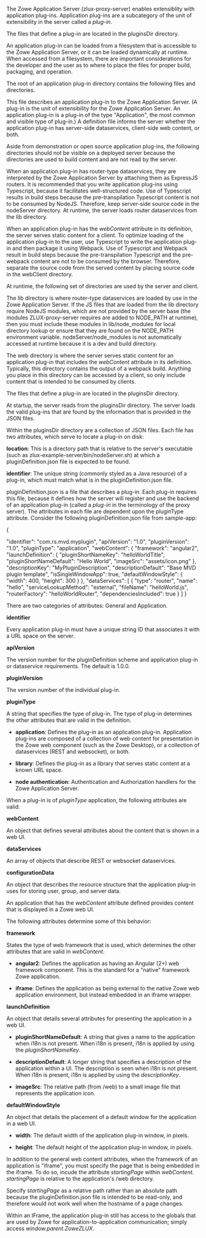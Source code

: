 <?xml version="1.0" encoding="UTF-8"?><?workdir /opt/dita-ot/out/.tmp?><?workdir-uri file:/opt/dita-ot/out/.tmp/?><?path2project ../../?><?path2project-uri ../../?><?path2rootmap-uri ../../?><topic xmlns:ditaarch="http://dita.oasis-open.org/architecture/2005/" xmlns:dita-ot="http://dita-ot.sourceforge.net/ns/201007/dita-ot" class="- topic/topic " ditaarch:DITAArchVersion="1.2" domains="(topic hi-d) (topic ut-d) (topic indexing-d) (topic hazard-d) (topic abbrev-d) (topic pr-d) (topic sw-d) (topic ui-d)" id="plug-ins-definition-and-structure" xtrf="file:/opt/dita-ot/data/extend/extend-desktop/mvd-plugindefandstruct.md" xtrc="topic:1;182:3"><title class="- topic/title " xtrf="file:/opt/dita-ot/data/extend/extend-desktop/mvd-plugindefandstruct.md" xtrc="title:1;182:3">Plug-ins definition and structure</title><body class="- topic/body " xtrf="file:/opt/dita-ot/data/extend/extend-desktop/mvd-plugindefandstruct.md" xtrc="body:1;182:3"><p class="- topic/p " xtrf="file:/opt/dita-ot/data/extend/extend-desktop/mvd-plugindefandstruct.md" xtrc="p:1;182:3">The Zowe Application Server (<codeph class="+ topic/ph pr-d/codeph " xtrf="file:/opt/dita-ot/data/extend/extend-desktop/mvd-plugindefandstruct.md" xtrc="codeph:1;182:3">zlux-proxy-server</codeph>) enables extensiblity with application plug-ins. Application plug-ins are a subcategory of the unit of extensibility in the server called a <i class="+ topic/ph hi-d/i " xtrf="file:/opt/dita-ot/data/extend/extend-desktop/mvd-plugindefandstruct.md" xtrc="i:1;182:3">plug-in</i>.</p><p class="- topic/p " xtrf="file:/opt/dita-ot/data/extend/extend-desktop/mvd-plugindefandstruct.md" xtrc="p:2;182:3">The files that define a plug-in are located in the <codeph class="+ topic/ph pr-d/codeph " xtrf="file:/opt/dita-ot/data/extend/extend-desktop/mvd-plugindefandstruct.md" xtrc="codeph:2;182:3">pluginsDir</codeph> directory.</p></body><topic class="- topic/topic " ditaarch:DITAArchVersion="1.2" domains="(topic hi-d) (topic ut-d) (topic indexing-d) (topic hazard-d) (topic abbrev-d) (topic pr-d) (topic sw-d) (topic ui-d)" id="application-plug-in-filesystem-structure" xtrf="file:/opt/dita-ot/data/extend/extend-desktop/mvd-plugindefandstruct.md" xtrc="topic:2;182:3"><title class="- topic/title " xtrf="file:/opt/dita-ot/data/extend/extend-desktop/mvd-plugindefandstruct.md" xtrc="title:2;182:3">Application plug-in filesystem structure</title><body class="- topic/body " xtrf="file:/opt/dita-ot/data/extend/extend-desktop/mvd-plugindefandstruct.md" xtrc="body:2;182:3"><p class="- topic/p " xtrf="file:/opt/dita-ot/data/extend/extend-desktop/mvd-plugindefandstruct.md" xtrc="p:3;182:3">An application plug-in can be loaded from a filesystem that is accessible to the Zowe Application Server, or it can be loaded dynamically at runtime. When accessed from a filesystem, there are important considerations for the developer and the user as to where to place the files for proper build, packaging, and operation.</p></body><topic class="- topic/topic " ditaarch:DITAArchVersion="1.2" domains="(topic hi-d) (topic ut-d) (topic indexing-d) (topic hazard-d) (topic abbrev-d) (topic pr-d) (topic sw-d) (topic ui-d)" id="root-files-and-directories" xtrf="file:/opt/dita-ot/data/extend/extend-desktop/mvd-plugindefandstruct.md" xtrc="topic:3;182:3"><title class="- topic/title " xtrf="file:/opt/dita-ot/data/extend/extend-desktop/mvd-plugindefandstruct.md" xtrc="title:3;182:3">Root files and directories</title><body class="- topic/body " xtrf="file:/opt/dita-ot/data/extend/extend-desktop/mvd-plugindefandstruct.md" xtrc="body:3;182:3"><p class="- topic/p " xtrf="file:/opt/dita-ot/data/extend/extend-desktop/mvd-plugindefandstruct.md" xtrc="p:4;182:3">The root of an application plug-in directory contains the following files and directories.</p></body><topic class="- topic/topic " ditaarch:DITAArchVersion="1.2" domains="(topic hi-d) (topic ut-d) (topic indexing-d) (topic hazard-d) (topic abbrev-d) (topic pr-d) (topic sw-d) (topic ui-d)" id="plugindefinitionjson" xtrf="file:/opt/dita-ot/data/extend/extend-desktop/mvd-plugindefandstruct.md" xtrc="topic:4;182:3"><title class="- topic/title " xtrf="file:/opt/dita-ot/data/extend/extend-desktop/mvd-plugindefandstruct.md" xtrc="title:4;182:3">pluginDefinition.json</title><body class="- topic/body " xtrf="file:/opt/dita-ot/data/extend/extend-desktop/mvd-plugindefandstruct.md" xtrc="body:4;182:3"><p class="- topic/p " xtrf="file:/opt/dita-ot/data/extend/extend-desktop/mvd-plugindefandstruct.md" xtrc="p:5;182:3">This file describes an application plug-in to the Zowe Application Server. (A plug-in is the unit of extensibility for the Zowe Application Server. An application plug-in is a plug-in of the type "Application", the most common and visible type of plug-in.) A definition file informs the server whether the application plug-in has server-side dataservices, client-side web content, or both.</p></body></topic></topic><topic class="- topic/topic " ditaarch:DITAArchVersion="1.2" domains="(topic hi-d) (topic ut-d) (topic indexing-d) (topic hazard-d) (topic abbrev-d) (topic pr-d) (topic sw-d) (topic ui-d)" id="dev-and-source-content" xtrf="file:/opt/dita-ot/data/extend/extend-desktop/mvd-plugindefandstruct.md" xtrc="topic:5;182:3"><title class="- topic/title " xtrf="file:/opt/dita-ot/data/extend/extend-desktop/mvd-plugindefandstruct.md" xtrc="title:5;182:3">Dev and source content</title><body class="- topic/body " xtrf="file:/opt/dita-ot/data/extend/extend-desktop/mvd-plugindefandstruct.md" xtrc="body:5;182:3"><p class="- topic/p " xtrf="file:/opt/dita-ot/data/extend/extend-desktop/mvd-plugindefandstruct.md" xtrc="p:6;182:3">Aside from demonstration or open source application plug-ins, the following directories should not be visible on a deployed server because the directories are used to build content and are not read by the server.</p></body><topic class="- topic/topic " ditaarch:DITAArchVersion="1.2" domains="(topic hi-d) (topic ut-d) (topic indexing-d) (topic hazard-d) (topic abbrev-d) (topic pr-d) (topic sw-d) (topic ui-d)" id="nodeserver" xtrf="file:/opt/dita-ot/data/extend/extend-desktop/mvd-plugindefandstruct.md" xtrc="topic:6;182:3"><title class="- topic/title " xtrf="file:/opt/dita-ot/data/extend/extend-desktop/mvd-plugindefandstruct.md" xtrc="title:6;182:3">nodeServer</title><body class="- topic/body " xtrf="file:/opt/dita-ot/data/extend/extend-desktop/mvd-plugindefandstruct.md" xtrc="body:6;182:3"><p class="- topic/p " xtrf="file:/opt/dita-ot/data/extend/extend-desktop/mvd-plugindefandstruct.md" xtrc="p:7;182:3">When an application plug-in has router-type dataservices, they are interpreted by the Zowe Application Server by attaching them as ExpressJS routers. It is recommended that you write application plug-ins using Typescript, because it facilitates well-structured code. Use of Typescript results in build steps because the pre-transpilation Typescript content is not to be consumed by NodeJS. Therefore, keep server-side source code in the <codeph class="+ topic/ph pr-d/codeph " xtrf="file:/opt/dita-ot/data/extend/extend-desktop/mvd-plugindefandstruct.md" xtrc="codeph:3;182:3">nodeServer</codeph> directory. At runtime, the server loads router dataservices from the <codeph class="+ topic/ph pr-d/codeph " xtrf="file:/opt/dita-ot/data/extend/extend-desktop/mvd-plugindefandstruct.md" xtrc="codeph:4;182:3">lib</codeph> directory.</p></body></topic><topic class="- topic/topic " ditaarch:DITAArchVersion="1.2" domains="(topic hi-d) (topic ut-d) (topic indexing-d) (topic hazard-d) (topic abbrev-d) (topic pr-d) (topic sw-d) (topic ui-d)" id="webclient" xtrf="file:/opt/dita-ot/data/extend/extend-desktop/mvd-plugindefandstruct.md" xtrc="topic:7;182:3"><title class="- topic/title " xtrf="file:/opt/dita-ot/data/extend/extend-desktop/mvd-plugindefandstruct.md" xtrc="title:7;182:3">webClient</title><body class="- topic/body " xtrf="file:/opt/dita-ot/data/extend/extend-desktop/mvd-plugindefandstruct.md" xtrc="body:7;182:3"><p class="- topic/p " xtrf="file:/opt/dita-ot/data/extend/extend-desktop/mvd-plugindefandstruct.md" xtrc="p:8;182:3">When an application plug-in has the <i class="+ topic/ph hi-d/i " xtrf="file:/opt/dita-ot/data/extend/extend-desktop/mvd-plugindefandstruct.md" xtrc="i:2;182:3">webContent</i> attribute in its definition, the server serves static content for a client. To optimize loading of the application plug-in to the user, use Typescript to write the application plug-in and then package it using Webpack. Use of Typescript and Webpack result in build steps because the pre-transpilation Typescript and the pre-webpack content are not to be consumed by the browser. Therefore, separate the source code  from the served content by placing source code in the <codeph class="+ topic/ph pr-d/codeph " xtrf="file:/opt/dita-ot/data/extend/extend-desktop/mvd-plugindefandstruct.md" xtrc="codeph:5;182:3">webClient</codeph> directory.</p></body></topic></topic><topic class="- topic/topic " ditaarch:DITAArchVersion="1.2" domains="(topic hi-d) (topic ut-d) (topic indexing-d) (topic hazard-d) (topic abbrev-d) (topic pr-d) (topic sw-d) (topic ui-d)" id="runtime-content" xtrf="file:/opt/dita-ot/data/extend/extend-desktop/mvd-plugindefandstruct.md" xtrc="topic:8;182:3"><title class="- topic/title " xtrf="file:/opt/dita-ot/data/extend/extend-desktop/mvd-plugindefandstruct.md" xtrc="title:8;182:3">Runtime content</title><body class="- topic/body " xtrf="file:/opt/dita-ot/data/extend/extend-desktop/mvd-plugindefandstruct.md" xtrc="body:8;182:3"><p class="- topic/p " xtrf="file:/opt/dita-ot/data/extend/extend-desktop/mvd-plugindefandstruct.md" xtrc="p:9;182:3">At runtime, the following set of directories are used by the server and client.</p></body><topic class="- topic/topic " ditaarch:DITAArchVersion="1.2" domains="(topic hi-d) (topic ut-d) (topic indexing-d) (topic hazard-d) (topic abbrev-d) (topic pr-d) (topic sw-d) (topic ui-d)" id="lib" xtrf="file:/opt/dita-ot/data/extend/extend-desktop/mvd-plugindefandstruct.md" xtrc="topic:9;182:3"><title class="- topic/title " xtrf="file:/opt/dita-ot/data/extend/extend-desktop/mvd-plugindefandstruct.md" xtrc="title:9;182:3">lib</title><body class="- topic/body " xtrf="file:/opt/dita-ot/data/extend/extend-desktop/mvd-plugindefandstruct.md" xtrc="body:9;182:3"><p class="- topic/p " xtrf="file:/opt/dita-ot/data/extend/extend-desktop/mvd-plugindefandstruct.md" xtrc="p:10;182:3">The <codeph class="+ topic/ph pr-d/codeph " xtrf="file:/opt/dita-ot/data/extend/extend-desktop/mvd-plugindefandstruct.md" xtrc="codeph:6;182:3">lib</codeph> directory is where router-type dataservices are loaded by use in the Zowe Application Server. If the JS files that are loaded from the <codeph class="+ topic/ph pr-d/codeph " xtrf="file:/opt/dita-ot/data/extend/extend-desktop/mvd-plugindefandstruct.md" xtrc="codeph:7;182:3">lib</codeph> directory require NodeJS modules, which are not provided by the server base (the modules <codeph class="+ topic/ph pr-d/codeph " xtrf="file:/opt/dita-ot/data/extend/extend-desktop/mvd-plugindefandstruct.md" xtrc="codeph:8;182:3">ZLUX-proxy-server</codeph> requires are added to <codeph class="+ topic/ph pr-d/codeph " xtrf="file:/opt/dita-ot/data/extend/extend-desktop/mvd-plugindefandstruct.md" xtrc="codeph:9;182:3">NODE_PATH</codeph> at runtime), then you must include these modules in <codeph class="+ topic/ph pr-d/codeph " xtrf="file:/opt/dita-ot/data/extend/extend-desktop/mvd-plugindefandstruct.md" xtrc="codeph:10;182:3">lib/node_modules</codeph> for local directory lookup or ensure that they are found on the <codeph class="+ topic/ph pr-d/codeph " xtrf="file:/opt/dita-ot/data/extend/extend-desktop/mvd-plugindefandstruct.md" xtrc="codeph:11;182:3">NODE_PATH</codeph> environment variable. <codeph class="+ topic/ph pr-d/codeph " xtrf="file:/opt/dita-ot/data/extend/extend-desktop/mvd-plugindefandstruct.md" xtrc="codeph:12;182:3">nodeServer/node_modules</codeph> is not automatically accessed at runtime because it is a dev and build directory.</p></body></topic><topic class="- topic/topic " ditaarch:DITAArchVersion="1.2" domains="(topic hi-d) (topic ut-d) (topic indexing-d) (topic hazard-d) (topic abbrev-d) (topic pr-d) (topic sw-d) (topic ui-d)" id="web" xtrf="file:/opt/dita-ot/data/extend/extend-desktop/mvd-plugindefandstruct.md" xtrc="topic:10;182:3"><title class="- topic/title " xtrf="file:/opt/dita-ot/data/extend/extend-desktop/mvd-plugindefandstruct.md" xtrc="title:10;182:3">web</title><body class="- topic/body " xtrf="file:/opt/dita-ot/data/extend/extend-desktop/mvd-plugindefandstruct.md" xtrc="body:10;182:3"><p class="- topic/p " xtrf="file:/opt/dita-ot/data/extend/extend-desktop/mvd-plugindefandstruct.md" xtrc="p:11;182:3">The <codeph class="+ topic/ph pr-d/codeph " xtrf="file:/opt/dita-ot/data/extend/extend-desktop/mvd-plugindefandstruct.md" xtrc="codeph:13;182:3">web</codeph> directory is where the server serves static content for an application plug-in that includes the <i class="+ topic/ph hi-d/i " xtrf="file:/opt/dita-ot/data/extend/extend-desktop/mvd-plugindefandstruct.md" xtrc="i:3;182:3">webContent</i> attribute in its definition. Typically, this directory contains the output of a webpack build. Anything you place in this directory can be accessed by a client, so only include content that is intended to be consumed by clients.</p></body></topic></topic></topic><topic class="- topic/topic " ditaarch:DITAArchVersion="1.2" domains="(topic hi-d) (topic ut-d) (topic indexing-d) (topic hazard-d) (topic abbrev-d) (topic pr-d) (topic sw-d) (topic ui-d)" id="location-of-plug-in-files" xtrf="file:/opt/dita-ot/data/extend/extend-desktop/mvd-plugindefandstruct.md" xtrc="topic:11;182:3"><title class="- topic/title " xtrf="file:/opt/dita-ot/data/extend/extend-desktop/mvd-plugindefandstruct.md" xtrc="title:11;182:3">Location of plug-in files</title><body class="- topic/body " xtrf="file:/opt/dita-ot/data/extend/extend-desktop/mvd-plugindefandstruct.md" xtrc="body:11;182:3"><p class="- topic/p " xtrf="file:/opt/dita-ot/data/extend/extend-desktop/mvd-plugindefandstruct.md" xtrc="p:12;182:3">The files that define a plug-in are located in the <codeph class="+ topic/ph pr-d/codeph " xtrf="file:/opt/dita-ot/data/extend/extend-desktop/mvd-plugindefandstruct.md" xtrc="codeph:14;182:3">pluginsDir</codeph> directory.</p></body><topic class="- topic/topic " ditaarch:DITAArchVersion="1.2" domains="(topic hi-d) (topic ut-d) (topic indexing-d) (topic hazard-d) (topic abbrev-d) (topic pr-d) (topic sw-d) (topic ui-d)" id="pluginsdir-directory" xtrf="file:/opt/dita-ot/data/extend/extend-desktop/mvd-plugindefandstruct.md" xtrc="topic:12;182:3"><title class="- topic/title " xtrf="file:/opt/dita-ot/data/extend/extend-desktop/mvd-plugindefandstruct.md" xtrc="title:12;182:3">pluginsDir directory</title><body class="- topic/body " xtrf="file:/opt/dita-ot/data/extend/extend-desktop/mvd-plugindefandstruct.md" xtrc="body:12;182:3"><p class="- topic/p " xtrf="file:/opt/dita-ot/data/extend/extend-desktop/mvd-plugindefandstruct.md" xtrc="p:13;182:3">At startup, the server reads from the <codeph class="+ topic/ph pr-d/codeph " xtrf="file:/opt/dita-ot/data/extend/extend-desktop/mvd-plugindefandstruct.md" xtrc="codeph:15;182:3">pluginsDir</codeph> directory. The server loads the valid plug-ins that are found by the information that is provided in the JSON files.</p><p class="- topic/p " xtrf="file:/opt/dita-ot/data/extend/extend-desktop/mvd-plugindefandstruct.md" xtrc="p:14;182:3">Within the <codeph class="+ topic/ph pr-d/codeph " xtrf="file:/opt/dita-ot/data/extend/extend-desktop/mvd-plugindefandstruct.md" xtrc="codeph:16;182:3">pluginsDir</codeph> directory are a collection of JSON files. Each file has two attributes, which serve to locate a plug-in on disk:</p><p class="- topic/p " xtrf="file:/opt/dita-ot/data/extend/extend-desktop/mvd-plugindefandstruct.md" xtrc="p:15;182:3"><b class="+ topic/ph hi-d/b " xtrf="file:/opt/dita-ot/data/extend/extend-desktop/mvd-plugindefandstruct.md" xtrc="b:1;182:3">location</b>: This is a directory path that is relative to the server's executable (such as <codeph class="+ topic/ph pr-d/codeph " xtrf="file:/opt/dita-ot/data/extend/extend-desktop/mvd-plugindefandstruct.md" xtrc="codeph:17;182:3">zlux-example-server/bin/nodeServer.sh</codeph>) at which a <codeph class="+ topic/ph pr-d/codeph " xtrf="file:/opt/dita-ot/data/extend/extend-desktop/mvd-plugindefandstruct.md" xtrc="codeph:18;182:3">pluginDefinition.json</codeph> file is expected to be found.</p><p class="- topic/p " xtrf="file:/opt/dita-ot/data/extend/extend-desktop/mvd-plugindefandstruct.md" xtrc="p:16;182:3"><b class="+ topic/ph hi-d/b " xtrf="file:/opt/dita-ot/data/extend/extend-desktop/mvd-plugindefandstruct.md" xtrc="b:2;182:3">identifier</b>: The unique string (commonly styled as a Java resource) of a plug-in, which must match what is in the <codeph class="+ topic/ph pr-d/codeph " xtrf="file:/opt/dita-ot/data/extend/extend-desktop/mvd-plugindefandstruct.md" xtrc="codeph:19;182:3">pluginDefinition.json</codeph> file.</p></body></topic></topic><topic class="- topic/topic " ditaarch:DITAArchVersion="1.2" domains="(topic hi-d) (topic ut-d) (topic indexing-d) (topic hazard-d) (topic abbrev-d) (topic pr-d) (topic sw-d) (topic ui-d)" id="plug-in-definition-file" xtrf="file:/opt/dita-ot/data/extend/extend-desktop/mvd-plugindefandstruct.md" xtrc="topic:13;182:3"><title class="- topic/title " xtrf="file:/opt/dita-ot/data/extend/extend-desktop/mvd-plugindefandstruct.md" xtrc="title:13;182:3">Plug-in definition file</title><body class="- topic/body " xtrf="file:/opt/dita-ot/data/extend/extend-desktop/mvd-plugindefandstruct.md" xtrc="body:13;182:3"><p class="- topic/p " xtrf="file:/opt/dita-ot/data/extend/extend-desktop/mvd-plugindefandstruct.md" xtrc="p:17;182:3"><codeph class="+ topic/ph pr-d/codeph " xtrf="file:/opt/dita-ot/data/extend/extend-desktop/mvd-plugindefandstruct.md" xtrc="codeph:20;182:3">pluginDefinition.json</codeph> is a file that describes a plug-in. Each plug-in requires this file, because it defines how the server will register and use the backend of an application plug-in (called a <i class="+ topic/ph hi-d/i " xtrf="file:/opt/dita-ot/data/extend/extend-desktop/mvd-plugindefandstruct.md" xtrc="i:4;182:3">plug-in</i> in the terminology of the proxy server). The attributes in each file are dependent upon the <codeph class="+ topic/ph pr-d/codeph " xtrf="file:/opt/dita-ot/data/extend/extend-desktop/mvd-plugindefandstruct.md" xtrc="codeph:21;182:3">pluginType</codeph> attribute. Consider the following <codeph class="+ topic/ph pr-d/codeph " xtrf="file:/opt/dita-ot/data/extend/extend-desktop/mvd-plugindefandstruct.md" xtrc="codeph:22;182:3">pluginDefinition.json</codeph> file from <codeph class="+ topic/ph pr-d/codeph " xtrf="file:/opt/dita-ot/data/extend/extend-desktop/mvd-plugindefandstruct.md" xtrc="codeph:23;182:3">sample-app</codeph>:</p><codeblock class="+ topic/pre pr-d/codeblock " xml:space="preserve" xtrf="file:/opt/dita-ot/data/extend/extend-desktop/mvd-plugindefandstruct.md" xtrc="codeblock:1;182:3">{
  "identifier": "com.rs.mvd.myplugin",
  "apiVersion": "1.0",
  "pluginVersion": "1.0",
  "pluginType": "application",
  "webContent": {
    "framework": "angular2",
    "launchDefinition": {
      "pluginShortNameKey": "helloWorldTitle",
      "pluginShortNameDefault": "Hello World",
      "imageSrc": "assets/icon.png"
    },
    "descriptionKey": "MyPluginDescription",
    "descriptionDefault": "Base MVD plugin template",
    "isSingleWindowApp": true,
    "defaultWindowStyle": {
      "width": 400,
      "height": 300
    }
  },
  "dataServices": [
    {
      "type": "router",
      "name": "hello",
      "serviceLookupMethod": "external",
      "fileName": "helloWorld.js",
      "routerFactory": "helloWorldRouter",
      "dependenciesIncluded": true
    }
  ]
}</codeblock></body></topic><topic class="- topic/topic " ditaarch:DITAArchVersion="1.2" domains="(topic hi-d) (topic ut-d) (topic indexing-d) (topic hazard-d) (topic abbrev-d) (topic pr-d) (topic sw-d) (topic ui-d)" id="plug-in-attributes" xtrf="file:/opt/dita-ot/data/extend/extend-desktop/mvd-plugindefandstruct.md" xtrc="topic:14;182:3"><title class="- topic/title " xtrf="file:/opt/dita-ot/data/extend/extend-desktop/mvd-plugindefandstruct.md" xtrc="title:14;182:3">Plug-in attributes</title><body class="- topic/body " xtrf="file:/opt/dita-ot/data/extend/extend-desktop/mvd-plugindefandstruct.md" xtrc="body:14;182:3"><p class="- topic/p " xtrf="file:/opt/dita-ot/data/extend/extend-desktop/mvd-plugindefandstruct.md" xtrc="p:18;182:3">There are two categories of attributes: General and Application.</p></body><topic class="- topic/topic " ditaarch:DITAArchVersion="1.2" domains="(topic hi-d) (topic ut-d) (topic indexing-d) (topic hazard-d) (topic abbrev-d) (topic pr-d) (topic sw-d) (topic ui-d)" id="general-attributes" xtrf="file:/opt/dita-ot/data/extend/extend-desktop/mvd-plugindefandstruct.md" xtrc="topic:15;182:3"><title class="- topic/title " xtrf="file:/opt/dita-ot/data/extend/extend-desktop/mvd-plugindefandstruct.md" xtrc="title:15;182:3">General attributes</title><body class="- topic/body " xtrf="file:/opt/dita-ot/data/extend/extend-desktop/mvd-plugindefandstruct.md" xtrc="body:15;182:3"><p class="- topic/p " xtrf="file:/opt/dita-ot/data/extend/extend-desktop/mvd-plugindefandstruct.md" xtrc="p:19;182:3"><b class="+ topic/ph hi-d/b " xtrf="file:/opt/dita-ot/data/extend/extend-desktop/mvd-plugindefandstruct.md" xtrc="b:3;182:3">identifier</b></p><p class="- topic/p " xtrf="file:/opt/dita-ot/data/extend/extend-desktop/mvd-plugindefandstruct.md" xtrc="p:20;182:3">Every application plug-in must have a unique string ID that associates it with a URL space on the server.</p><p class="- topic/p " xtrf="file:/opt/dita-ot/data/extend/extend-desktop/mvd-plugindefandstruct.md" xtrc="p:21;182:3"><b class="+ topic/ph hi-d/b " xtrf="file:/opt/dita-ot/data/extend/extend-desktop/mvd-plugindefandstruct.md" xtrc="b:4;182:3">apiVersion</b></p><p class="- topic/p " xtrf="file:/opt/dita-ot/data/extend/extend-desktop/mvd-plugindefandstruct.md" xtrc="p:22;182:3">The version number for the pluginDefinition scheme and application plug-in or dataservice requirements. The default is 1.0.0.</p><p class="- topic/p " xtrf="file:/opt/dita-ot/data/extend/extend-desktop/mvd-plugindefandstruct.md" xtrc="p:23;182:3"><b class="+ topic/ph hi-d/b " xtrf="file:/opt/dita-ot/data/extend/extend-desktop/mvd-plugindefandstruct.md" xtrc="b:5;182:3">pluginVersion</b></p><p class="- topic/p " xtrf="file:/opt/dita-ot/data/extend/extend-desktop/mvd-plugindefandstruct.md" xtrc="p:24;182:3">The version number of the individual plug-in.</p><p class="- topic/p " xtrf="file:/opt/dita-ot/data/extend/extend-desktop/mvd-plugindefandstruct.md" xtrc="p:25;182:3"><b class="+ topic/ph hi-d/b " xtrf="file:/opt/dita-ot/data/extend/extend-desktop/mvd-plugindefandstruct.md" xtrc="b:6;182:3">pluginType</b></p><p class="- topic/p " xtrf="file:/opt/dita-ot/data/extend/extend-desktop/mvd-plugindefandstruct.md" xtrc="p:26;182:3">A string that specifies the type of plug-in. The type of plug-in determines the other attributes that are valid in the definition.</p><ul class="- topic/ul " xtrf="file:/opt/dita-ot/data/extend/extend-desktop/mvd-plugindefandstruct.md" xtrc="ul:1;182:3"><li class="- topic/li " xtrf="file:/opt/dita-ot/data/extend/extend-desktop/mvd-plugindefandstruct.md" xtrc="li:1;182:3"><p class="- topic/p " xtrf="file:/opt/dita-ot/data/extend/extend-desktop/mvd-plugindefandstruct.md" xtrc="p:27;182:3"><b class="+ topic/ph hi-d/b " xtrf="file:/opt/dita-ot/data/extend/extend-desktop/mvd-plugindefandstruct.md" xtrc="b:7;182:3">application</b>: Defines the plug-in as an application plug-in. Application plug-ins are composed of a collection of web content for presentation in the Zowe web component (such as the Zowe Desktop), or a collection of dataservices (REST and websocket), or both.</p></li><li class="- topic/li " xtrf="file:/opt/dita-ot/data/extend/extend-desktop/mvd-plugindefandstruct.md" xtrc="li:2;182:3"><p class="- topic/p " xtrf="file:/opt/dita-ot/data/extend/extend-desktop/mvd-plugindefandstruct.md" xtrc="p:28;182:3"><b class="+ topic/ph hi-d/b " xtrf="file:/opt/dita-ot/data/extend/extend-desktop/mvd-plugindefandstruct.md" xtrc="b:8;182:3">library</b>: Defines the plug-in as a library that serves static content at a known URL space.</p></li><li class="- topic/li " xtrf="file:/opt/dita-ot/data/extend/extend-desktop/mvd-plugindefandstruct.md" xtrc="li:3;182:3"><p class="- topic/p " xtrf="file:/opt/dita-ot/data/extend/extend-desktop/mvd-plugindefandstruct.md" xtrc="p:29;182:3"><b class="+ topic/ph hi-d/b " xtrf="file:/opt/dita-ot/data/extend/extend-desktop/mvd-plugindefandstruct.md" xtrc="b:9;182:3">node authentication</b>: Authentication and Authorization handlers for the Zowe Application Server.</p></li></ul></body></topic><topic class="- topic/topic " ditaarch:DITAArchVersion="1.2" domains="(topic hi-d) (topic ut-d) (topic indexing-d) (topic hazard-d) (topic abbrev-d) (topic pr-d) (topic sw-d) (topic ui-d)" id="application-attributes" xtrf="file:/opt/dita-ot/data/extend/extend-desktop/mvd-plugindefandstruct.md" xtrc="topic:16;182:3"><title class="- topic/title " xtrf="file:/opt/dita-ot/data/extend/extend-desktop/mvd-plugindefandstruct.md" xtrc="title:16;182:3">Application attributes</title><body class="- topic/body " xtrf="file:/opt/dita-ot/data/extend/extend-desktop/mvd-plugindefandstruct.md" xtrc="body:16;182:3"><p class="- topic/p " xtrf="file:/opt/dita-ot/data/extend/extend-desktop/mvd-plugindefandstruct.md" xtrc="p:30;182:3">When a plug-in is of <i class="+ topic/ph hi-d/i " xtrf="file:/opt/dita-ot/data/extend/extend-desktop/mvd-plugindefandstruct.md" xtrc="i:5;182:3">pluginType</i> application, the following attributes are valid:</p><p class="- topic/p " xtrf="file:/opt/dita-ot/data/extend/extend-desktop/mvd-plugindefandstruct.md" xtrc="p:31;182:3"><b class="+ topic/ph hi-d/b " xtrf="file:/opt/dita-ot/data/extend/extend-desktop/mvd-plugindefandstruct.md" xtrc="b:10;182:3">webContent</b></p><p class="- topic/p " xtrf="file:/opt/dita-ot/data/extend/extend-desktop/mvd-plugindefandstruct.md" xtrc="p:32;182:3">An object that defines several attributes about the content that is shown in a web UI.</p><p class="- topic/p " xtrf="file:/opt/dita-ot/data/extend/extend-desktop/mvd-plugindefandstruct.md" xtrc="p:33;182:3"><b class="+ topic/ph hi-d/b " xtrf="file:/opt/dita-ot/data/extend/extend-desktop/mvd-plugindefandstruct.md" xtrc="b:11;182:3">dataServices</b></p><p class="- topic/p " xtrf="file:/opt/dita-ot/data/extend/extend-desktop/mvd-plugindefandstruct.md" xtrc="p:34;182:3">An array of objects that describe REST or websocket dataservices.</p><p class="- topic/p " xtrf="file:/opt/dita-ot/data/extend/extend-desktop/mvd-plugindefandstruct.md" xtrc="p:35;182:3"><b class="+ topic/ph hi-d/b " xtrf="file:/opt/dita-ot/data/extend/extend-desktop/mvd-plugindefandstruct.md" xtrc="b:12;182:3">configurationData</b></p><p class="- topic/p " xtrf="file:/opt/dita-ot/data/extend/extend-desktop/mvd-plugindefandstruct.md" xtrc="p:36;182:3">An object that describes the resource structure that the application plug-in uses for storing user, group, and server data.</p></body></topic><topic class="- topic/topic " ditaarch:DITAArchVersion="1.2" domains="(topic hi-d) (topic ut-d) (topic indexing-d) (topic hazard-d) (topic abbrev-d) (topic pr-d) (topic sw-d) (topic ui-d)" id="application-web-content-attributes" xtrf="file:/opt/dita-ot/data/extend/extend-desktop/mvd-plugindefandstruct.md" xtrc="topic:17;182:3"><title class="- topic/title " xtrf="file:/opt/dita-ot/data/extend/extend-desktop/mvd-plugindefandstruct.md" xtrc="title:17;182:3">Application web content attributes</title><body class="- topic/body " xtrf="file:/opt/dita-ot/data/extend/extend-desktop/mvd-plugindefandstruct.md" xtrc="body:17;182:3"><p class="- topic/p " xtrf="file:/opt/dita-ot/data/extend/extend-desktop/mvd-plugindefandstruct.md" xtrc="p:37;182:3">An application that has the <i class="+ topic/ph hi-d/i " xtrf="file:/opt/dita-ot/data/extend/extend-desktop/mvd-plugindefandstruct.md" xtrc="i:6;182:3">webContent</i> attribute defined provides content that is displayed in a Zowe web UI.</p><p class="- topic/p " xtrf="file:/opt/dita-ot/data/extend/extend-desktop/mvd-plugindefandstruct.md" xtrc="p:38;182:3">The following attributes determine some of this behavior:</p><p class="- topic/p " xtrf="file:/opt/dita-ot/data/extend/extend-desktop/mvd-plugindefandstruct.md" xtrc="p:39;182:3"><b class="+ topic/ph hi-d/b " xtrf="file:/opt/dita-ot/data/extend/extend-desktop/mvd-plugindefandstruct.md" xtrc="b:13;182:3">framework</b></p><p class="- topic/p " xtrf="file:/opt/dita-ot/data/extend/extend-desktop/mvd-plugindefandstruct.md" xtrc="p:40;182:3">States the type of web framework that is used, which determines the other attributes that are valid in <i class="+ topic/ph hi-d/i " xtrf="file:/opt/dita-ot/data/extend/extend-desktop/mvd-plugindefandstruct.md" xtrc="i:7;182:3">webContent</i>.</p><ul class="- topic/ul " xtrf="file:/opt/dita-ot/data/extend/extend-desktop/mvd-plugindefandstruct.md" xtrc="ul:2;182:3"><li class="- topic/li " xtrf="file:/opt/dita-ot/data/extend/extend-desktop/mvd-plugindefandstruct.md" xtrc="li:4;182:3"><p class="- topic/p " xtrf="file:/opt/dita-ot/data/extend/extend-desktop/mvd-plugindefandstruct.md" xtrc="p:41;182:3"><b class="+ topic/ph hi-d/b " xtrf="file:/opt/dita-ot/data/extend/extend-desktop/mvd-plugindefandstruct.md" xtrc="b:14;182:3">angular2</b>: Defines the application as having an Angular (2+) web framework component. This is the standard for a "native" framework Zowe application.</p></li><li class="- topic/li " xtrf="file:/opt/dita-ot/data/extend/extend-desktop/mvd-plugindefandstruct.md" xtrc="li:5;182:3"><p class="- topic/p " xtrf="file:/opt/dita-ot/data/extend/extend-desktop/mvd-plugindefandstruct.md" xtrc="p:42;182:3"><b class="+ topic/ph hi-d/b " xtrf="file:/opt/dita-ot/data/extend/extend-desktop/mvd-plugindefandstruct.md" xtrc="b:15;182:3">iframe</b>: Defines the application as being external to the native Zowe web application environment, but instead embedded in an iframe wrapper.</p></li></ul><p class="- topic/p " xtrf="file:/opt/dita-ot/data/extend/extend-desktop/mvd-plugindefandstruct.md" xtrc="p:43;182:3"><b class="+ topic/ph hi-d/b " xtrf="file:/opt/dita-ot/data/extend/extend-desktop/mvd-plugindefandstruct.md" xtrc="b:16;182:3">launchDefinition</b></p><p class="- topic/p " xtrf="file:/opt/dita-ot/data/extend/extend-desktop/mvd-plugindefandstruct.md" xtrc="p:44;182:3">An object that details several attributes for presenting the application in a web UI.</p><ul class="- topic/ul " xtrf="file:/opt/dita-ot/data/extend/extend-desktop/mvd-plugindefandstruct.md" xtrc="ul:3;182:3"><li class="- topic/li " xtrf="file:/opt/dita-ot/data/extend/extend-desktop/mvd-plugindefandstruct.md" xtrc="li:6;182:3"><p class="- topic/p " xtrf="file:/opt/dita-ot/data/extend/extend-desktop/mvd-plugindefandstruct.md" xtrc="p:45;182:3"><b class="+ topic/ph hi-d/b " xtrf="file:/opt/dita-ot/data/extend/extend-desktop/mvd-plugindefandstruct.md" xtrc="b:17;182:3">pluginShortNameDefault</b>: A string that gives a name to the application when i18n is not present. When i18n is present, i18n is applied by using the <i class="+ topic/ph hi-d/i " xtrf="file:/opt/dita-ot/data/extend/extend-desktop/mvd-plugindefandstruct.md" xtrc="i:8;182:3">pluginShortNameKey</i>.</p></li><li class="- topic/li " xtrf="file:/opt/dita-ot/data/extend/extend-desktop/mvd-plugindefandstruct.md" xtrc="li:7;182:3"><p class="- topic/p " xtrf="file:/opt/dita-ot/data/extend/extend-desktop/mvd-plugindefandstruct.md" xtrc="p:46;182:3"><b class="+ topic/ph hi-d/b " xtrf="file:/opt/dita-ot/data/extend/extend-desktop/mvd-plugindefandstruct.md" xtrc="b:18;182:3">descriptionDefault</b>: A longer string that specifies a description of the application within a UI. The description is seen when i18n is not present. When i18n is present, i18n is applied by using the <i class="+ topic/ph hi-d/i " xtrf="file:/opt/dita-ot/data/extend/extend-desktop/mvd-plugindefandstruct.md" xtrc="i:9;182:3">descriptionKey</i>.</p></li><li class="- topic/li " xtrf="file:/opt/dita-ot/data/extend/extend-desktop/mvd-plugindefandstruct.md" xtrc="li:8;182:3"><p class="- topic/p " xtrf="file:/opt/dita-ot/data/extend/extend-desktop/mvd-plugindefandstruct.md" xtrc="p:47;182:3"><b class="+ topic/ph hi-d/b " xtrf="file:/opt/dita-ot/data/extend/extend-desktop/mvd-plugindefandstruct.md" xtrc="b:19;182:3">imageSrc</b>: The relative path (from <codeph class="+ topic/ph pr-d/codeph " xtrf="file:/opt/dita-ot/data/extend/extend-desktop/mvd-plugindefandstruct.md" xtrc="codeph:24;182:3">/web</codeph>) to a small image file that represents the application icon.</p></li></ul><p class="- topic/p " xtrf="file:/opt/dita-ot/data/extend/extend-desktop/mvd-plugindefandstruct.md" xtrc="p:48;182:3"><b class="+ topic/ph hi-d/b " xtrf="file:/opt/dita-ot/data/extend/extend-desktop/mvd-plugindefandstruct.md" xtrc="b:20;182:3">defaultWindowStyle</b></p><p class="- topic/p " xtrf="file:/opt/dita-ot/data/extend/extend-desktop/mvd-plugindefandstruct.md" xtrc="p:49;182:3">An object that details the placement of a default window for the application in a web UI.</p><ul class="- topic/ul " xtrf="file:/opt/dita-ot/data/extend/extend-desktop/mvd-plugindefandstruct.md" xtrc="ul:4;182:3"><li class="- topic/li " xtrf="file:/opt/dita-ot/data/extend/extend-desktop/mvd-plugindefandstruct.md" xtrc="li:9;182:3"><p class="- topic/p " xtrf="file:/opt/dita-ot/data/extend/extend-desktop/mvd-plugindefandstruct.md" xtrc="p:50;182:3"><b class="+ topic/ph hi-d/b " xtrf="file:/opt/dita-ot/data/extend/extend-desktop/mvd-plugindefandstruct.md" xtrc="b:21;182:3">width</b>: The default width of the application plug-in window, in pixels.</p></li><li class="- topic/li " xtrf="file:/opt/dita-ot/data/extend/extend-desktop/mvd-plugindefandstruct.md" xtrc="li:10;182:3"><p class="- topic/p " xtrf="file:/opt/dita-ot/data/extend/extend-desktop/mvd-plugindefandstruct.md" xtrc="p:51;182:3"><b class="+ topic/ph hi-d/b " xtrf="file:/opt/dita-ot/data/extend/extend-desktop/mvd-plugindefandstruct.md" xtrc="b:22;182:3">height</b>: The default height of the application plug-in window, in pixels.</p></li></ul></body></topic><topic class="- topic/topic " ditaarch:DITAArchVersion="1.2" domains="(topic hi-d) (topic ut-d) (topic indexing-d) (topic hazard-d) (topic abbrev-d) (topic pr-d) (topic sw-d) (topic ui-d)" id="iframe-application-web-content" xtrf="file:/opt/dita-ot/data/extend/extend-desktop/mvd-plugindefandstruct.md" xtrc="topic:18;182:3"><title class="- topic/title " xtrf="file:/opt/dita-ot/data/extend/extend-desktop/mvd-plugindefandstruct.md" xtrc="title:18;182:3">IFrame application web content</title><body class="- topic/body " xtrf="file:/opt/dita-ot/data/extend/extend-desktop/mvd-plugindefandstruct.md" xtrc="body:18;182:3"><p class="- topic/p " xtrf="file:/opt/dita-ot/data/extend/extend-desktop/mvd-plugindefandstruct.md" xtrc="p:52;182:3">In addition to the general web content attributes, when the framework of an application is "iframe", you must specify the page that is being embedded in the iframe. To do so, incude the attribute <i class="+ topic/ph hi-d/i " xtrf="file:/opt/dita-ot/data/extend/extend-desktop/mvd-plugindefandstruct.md" xtrc="i:10;182:3">startingPage</i> within <i class="+ topic/ph hi-d/i " xtrf="file:/opt/dita-ot/data/extend/extend-desktop/mvd-plugindefandstruct.md" xtrc="i:11;182:3">webContent</i>. <i class="+ topic/ph hi-d/i " xtrf="file:/opt/dita-ot/data/extend/extend-desktop/mvd-plugindefandstruct.md" xtrc="i:12;182:3">startingPage</i> is relative to the application's <codeph class="+ topic/ph pr-d/codeph " xtrf="file:/opt/dita-ot/data/extend/extend-desktop/mvd-plugindefandstruct.md" xtrc="codeph:25;182:3">/web</codeph> directory.</p><p class="- topic/p " xtrf="file:/opt/dita-ot/data/extend/extend-desktop/mvd-plugindefandstruct.md" xtrc="p:53;182:3">Specify <i class="+ topic/ph hi-d/i " xtrf="file:/opt/dita-ot/data/extend/extend-desktop/mvd-plugindefandstruct.md" xtrc="i:13;182:3">startingPage</i> as a relative path rather than an absolute path because the <codeph class="+ topic/ph pr-d/codeph " xtrf="file:/opt/dita-ot/data/extend/extend-desktop/mvd-plugindefandstruct.md" xtrc="codeph:26;182:3">pluginDefinition.json</codeph> file is intended to be read-only, and therefore would not work well when the hostname of a page changes.</p><p class="- topic/p " xtrf="file:/opt/dita-ot/data/extend/extend-desktop/mvd-plugindefandstruct.md" xtrc="p:54;182:3">Within an IFrame, the application plug-in still has access to the globals that are used by Zowe for application-to-application communication; simply access <i class="+ topic/ph hi-d/i " xtrf="file:/opt/dita-ot/data/extend/extend-desktop/mvd-plugindefandstruct.md" xtrc="i:14;182:3">window.parent.ZoweZLUX</i>.</p></body></topic></topic></topic>